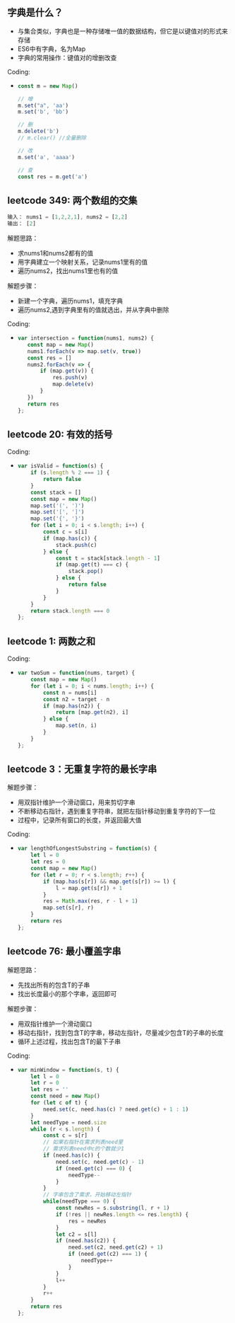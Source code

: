 ## 字典是什么？

- 与集合类似，字典也是一种存储唯一值的数据结构，但它是以键值对的形式来存储
- ES6中有字典，名为Map
- 字典的常用操作：键值对的增删改查

Coding:

- ```javascript
  const m = new Map()
  
  // 增
  m.set("a", 'aa')
  m.set('b', 'bb')
  
  // 删
  m.delete('b')
  // m.clear() //全量删除
  
  // 改
  m.set('a', 'aaaa')
  
  // 查
  const res = m.get('a')
  ```

## leetcode 349: 两个数组的交集

```javascript
输入： nums1 = [1,2,2,1], nums2 = [2,2]
输出： [2]
```

解题思路：

- 求nums1和nums2都有的值
- 用字典建立一个映射关系，记录nums1里有的值
- 遍历nums2，找出nums1里也有的值

解题步骤：

- 新建一个字典，遍历nums1，填充字典
- 遍历nums2,遇到字典里有的值就选出，并从字典中删除

Coding:

- ```javascript
  var intersection = function(nums1, nums2) {
     const map = new Map()
     nums1.forEach(v => map.set(v, true))
     const res = []
     nums2.forEach(v => {
         if (map.get(v)) {
             res.push(v)
             map.delete(v)
         }
     })
     return res
  };
  ```

## leetcode 20: 有效的括号

Coding:

- ```javascript
  var isValid = function(s) {
      if (s.length % 2 === 1) {
          return false
      }
      const stack = []
      const map = new Map()
      map.set('(', ')')
      map.set('[', ']')
      map.set('{', '}')
      for (let i = 0; i < s.length; i++) {
          const c = s[i]
          if (map.has(c)) {
              stack.push(c)
          } else {
              const t = stack[stack.length - 1]
              if (map.get(t) === c) {
                  stack.pop()
              } else {
                  return false
              }
          }
      }
      return stack.length === 0
  };
  ```

## leetcode 1: 两数之和

Coding:

- ```javascript
  var twoSum = function(nums, target) {
      const map = new Map()
      for (let i = 0; i < nums.length; i++) {
          const n = nums[i]
          const n2 = target - n
          if (map.has(n2)) {
              return [map.get(n2), i]
          } else {
              map.set(n, i)
          }
      }
  };
  ```

## leetcode 3：无重复字符的最长字串 

解题步骤：

- 用双指针维护一个滑动窗口，用来剪切字串
- 不断移动右指针，遇到重复字符串，就把左指针移动到重复字符的下一位
- 过程中，记录所有窗口的长度，并返回最大值

Coding: 

- ```javascript
  var lengthOfLongestSubstring = function(s) {
      let l = 0
      let res = 0
      const map = new Map()
      for (let r = 0; r < s.length; r++) {
          if (map.has(s[r]) && map.get(s[r]) >= l) {
              l = map.get(s[r]) + 1
          }
          res = Math.max(res, r - l + 1)
          map.set(s[r], r)
      }
      return res
  };
  ```

##  leetcode 76: 最小覆盖字串

解题思路：

- 先找出所有的包含T的子串
- 找出长度最小的那个字串，返回即可

解题步骤：

- 用双指针维护一个滑动窗口
- 移动右指针，找到包含T的字串，移动左指针，尽量减少包含T的子串的长度
- 循环上述过程，找出包含T的最下子串

Coding:

- ```javascript
  var minWindow = function(s, t) {
      let l = 0
      let r = 0
      let res = ''
      const need = new Map()
      for (let c of t) {
          need.set(c, need.has(c) ? need.get(c) + 1 : 1)
      }
      let needType = need.size
      while (r < s.length) {
          const c = s[r]
          // 如果右指针在需求列表need里
          // 需求列表need中c的个数就少1
          if (need.has(c)) {
              need.set(c, need.get(c) - 1)
              if (need.get(c) === 0) {
                  needType--
              }
          }
          // 字串包含了需求，开始移动左指针
          while(needType === 0) {
              const newRes = s.substring(l, r + 1)
              if (!res || newRes.length <= res.length) {
                  res = newRes
              }
              let c2 = s[l]
              if (need.has(c2)) {
                  need.set(c2, need.get(c2) + 1)
                  if (need.get(c2) === 1) {
                      needType++
                  }
              }
              l++
          }
          r++
      }
      return res
  };
  ```























